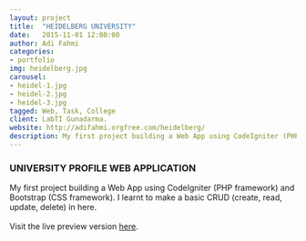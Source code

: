 ```yaml
---
layout: project
title:  "HEIDELBERG UNIVERSITY"
date:   2015-11-01 12:00:00
author: Adi Fahmi
categories:
- portfolio
img: heidelberg.jpg
carousel:
- heidel-1.jpg
- heidel-2.jpg
- heidel-3.jpg
tagged: Web, Task, College
client: LabTI Gunadarma.
website: http://adifahmi.orgfree.com/heidelberg/
description: My first project building a Web App using CodeIgniter (PHP framework) and Bootstrap (CSS framework). I learnt to make a basic CRUD (create, read, update, delete) in here.
---
```

<h3>UNIVERSITY PROFILE WEB APPLICATION</h3>
My first project building a Web App using CodeIgniter (PHP framework) and Bootstrap (CSS framework). I learnt to make a basic CRUD (create, read, update, delete) in here.
<br><br>
Visit the live preview version <a href="http://adifahmi.orgfree.com/heidelberg/" target="_blank">here</a>.
